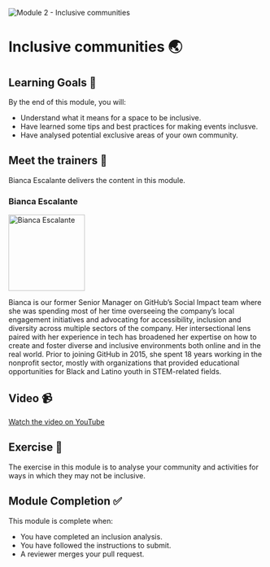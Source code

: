 ![Module 2 - Inclusive communities](https://user-images.githubusercontent.com/1790822/44394787-f6f38300-a52f-11e8-85d2-eedf56c03785.png)

# Inclusive communities 🌏

## Learning Goals 🥅

By the end of this module, you will:
-   Understand what it means for a space to be inclusive.
-   Have learned some tips and best practices for making events inclusve.
-   Have analysed potential exclusive areas of your own community.

## Meet the trainers 🍎

Bianca Escalante delivers the content in this module.

### Bianca Escalante
<img src="https://github.com/bescalante.png" href="https://github.com/bescalante" title="Bianca Escalante" width="150"></img>

Bianca is our former Senior Manager on GitHub’s Social Impact team where she was spending most of her time overseeing the company’s local engagement initiatives and advocating for accessibility, inclusion and diversity across multiple sectors of the company. Her intersectional lens paired with her experience in tech has broadened her expertise on how to create and foster diverse and inclusive environments both online and in the real world. Prior to joining GitHub in 2015, she spent 18 years working in the nonprofit sector, mostly with organizations that provided educational opportunities for Black and Latino youth in STEM-related fields.

## Video 📹

[Watch the video on YouTube](https://www.youtube.com/watch?v=dKS7c9LiCWE&list=PLIRjfNq867bcqbF_DVi7iTDnc8JoWNPVT&index=2)

## Exercise 📝

The exercise in this module is to analyse your community and activities for ways in which they may not be inclusive. 

## Module Completion ✅

This module is complete when:
-   You have completed an inclusion analysis.
-   You have followed the instructions to submit.
-   A reviewer merges your pull request.

